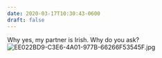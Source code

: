```yaml
---
date: 2020-03-17T10:30:43-0600
draft: false
---
```




Why yes, my partner is Irish. Why do you ask? ![EE022BD9-C3E6-4A01-977B-66266F53545F.jpg](https://ianwhitney.micro.blog/uploads/2020/ecdc3bab82.jpg)



